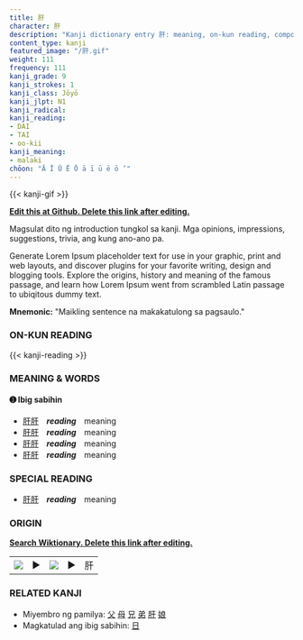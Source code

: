 ```yaml
---
title: 肝
character: 肝
description: "Kanji dictionary entry 肝: meaning, on-kun reading, compounds, origin, related kanji"
content_type: kanji
featured_image: "/肝.gif"
weight: 111
frequency: 111
kanji_grade: 9
kanji_strokes: 1
kanji_class: Jōyō
kanji_jlpt: N1
kanji_radical: 
kanji_reading: 
- DAI
- TAI
- oo-kii
kanji_meaning:
- malaki
chōon: "Ā Ī Ū Ē Ō ā ī ū ē ō ’"
---
```

[//]: # (Don't edit the line below. Kanji animated GIF code is automatically generated.)
{{< kanji-gif >}}

[//]: # (Edit below this line.)

**[Edit this at Github. Delete this link after editing.](https://github.com/tim0g/tim/tree/main/content/kanji/肝/index.md)**

Magsulat dito ng introduction tungkol sa kanji. Mga opinions, impressions, suggestions, trivia, ang kung ano-ano pa.

Generate Lorem Ipsum placeholder text for use in your graphic, print and web layouts, and discover plugins for your favorite writing, design and blogging tools. Explore the origins, history and meaning of the famous passage, and learn how Lorem Ipsum went from scrambled Latin passage to ubiqitous dummy text.
 
**Mnemonic:** "Maikling sentence na makakatulong sa pagsaulo."

### ON-KUN READING

[//]: # (Don't edit the line below. ON-KUN READING code is automatically generated.)
{{< kanji-reading >}}

### MEANING & WORDS

#### ➊ **Ibig sabihin**
  - [肝](../肝)[肝](../肝)　***reading***　meaning
  - [肝](../肝)[肝](../肝)　***reading***　meaning
  - [肝](../肝)[肝](../肝)　***reading***　meaning
  - [肝](../肝)[肝](../肝)　***reading***　meaning

### SPECIAL READING
  - [肝](../肝)[肝](../肝)　***reading***　meaning

### ORIGIN

**[Search Wiktionary. Delete this link after editing.](https://wiktionary.org/wiki/肝)**
<table class="kanji-table"><tr><td>
<img src="60px-肝-bronze.svg.png">
</td><td>▶</td><td>
<img src="60px-肝-oracle.svg.png">
</td><td>▶</td>
<td class="kanji-origin">肝</td>
</tr></table>

### RELATED KANJI
- Miyembro ng pamilya: [父](../父) [母](../母) [兄](../兄) [弟](../弟) [肝](../肝) [娘](../娘)
- Magkatulad ang ibig sabihin: [日](../日)
